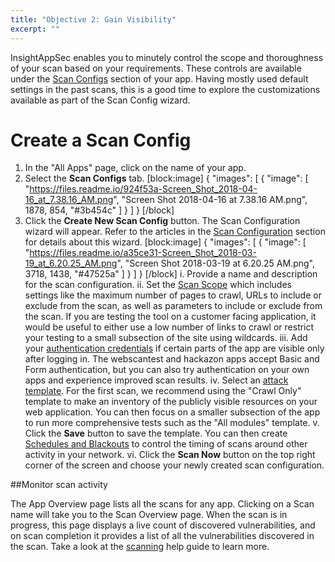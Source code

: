 ```yaml
---
title: "Objective 2: Gain Visibility"
excerpt: ""
---
```

InsightAppSec enables you to minutely control the scope and thoroughness of your scan based on your requirements. These controls are available under the [Scan Configs](doc:scan-configuration) section of your app. Having mostly used default settings in the past scans, this is a good time to explore the customizations available as part of the Scan Config wizard.

# Create a Scan Config
1. In the "All Apps" page, click on the name of your app.
2. Select the **Scan Configs** tab. 
[block:image]
{
  "images": [
    {
      "image": [
        "https://files.readme.io/924f53a-Screen_Shot_2018-04-16_at_7.38.16_AM.png",
        "Screen Shot 2018-04-16 at 7.38.16 AM.png",
        1878,
        854,
        "#3b454c"
      ]
    }
  ]
}
[/block]
3. Click the **Create New Scan Config** button. The Scan Configuration wizard will appear. Refer to the articles in the [Scan Configuration](doc:scan-configuration) section for details about this wizard.
[block:image]
{
  "images": [
    {
      "image": [
        "https://files.readme.io/a35ce31-Screen_Shot_2018-03-19_at_6.20.25_AM.png",
        "Screen Shot 2018-03-19 at 6.20.25 AM.png",
        3718,
        1438,
        "#47525a"
      ]
    }
  ]
}
[/block]
  i. Provide a name and description for the scan configuration. 
  ii. Set the [Scan Scope](doc:scan-scope) which includes settings like the maximum number of pages to crawl, URLs to include or exclude from the scan, as well as parameters to include or exclude from the scan. If you are testing the tool on a customer facing application, it would be useful to either use a low number of links to crawl or restrict your testing to a small subsection of the site using wildcards. 
  iii. Add your [authentication credentials](doc:authentication) if certain parts of the app are visible only after logging in. The webscantest and hackazon apps accept Basic and Form authentication, but you can also try authentication on your own apps and experience improved scan results.
  iv. Select an [attack template](doc:attack-templates). For the first scan, we recommend using the "Crawl Only" template to make an inventory of the publicly visible resources on your web application. You can then focus on a smaller subsection of the app to run more comprehensive tests such as the "All modules" template.
  v. Click the **Save** button to save the template. You can then create [Schedules and Blackouts](doc:schedules-and-blackouts) to control the timing of scans around other activity in your network.
  vi. Click the **Scan Now** button on the top right corner of the screen and choose your newly created scan configuration.

##Monitor scan activity

The App Overview page lists all the scans for any app. Clicking on a Scan name will take you to the Scan Overview page. When the scan is in progress, this page displays a live count of discovered vulnerabilities, and on scan completion it provides a list of all the vulnerabilities discovered in the scan. Take a look at the [scanning](doc:scan-your-app) help guide to learn more.